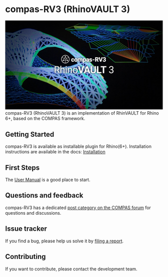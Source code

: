 # compas-RV3 (RhinoVAULT 3)
![](compas-RV3.jpg)
compas-RV3 (RhinoVAULT 3) is an implementation of RhinVAULT for Rhino 6+, based on the COMPAS framework.

## Getting Started

compas-RV3 is available as installable plugin for Rhino(6+).
Installation instructions are available in the docs: [Installation](https://blockresearchgroup.gitbook.io/compas-rv3/documentation/dev-installs)

## First Steps

The [User Manual](https://blockresearchgroup.gitbook.io/compas-rv3/documentation/user-manual) is a good place to start.

## Questions and feedback

compas-RV3 has a dedicated [post category on the COMPAS forum](https://forum.compas-framework.org/c/RV3) for questions and discussions.

## Issue tracker

If you find a bug, please help us solve it by [filing a report](https://github.com/BlockResearchGroup/compas-RV3/issues).

## Contributing

If you want to contribute, please contact the development team.

